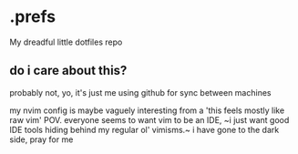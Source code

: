 # .prefs

My dreadful little dotfiles repo

## do i care about this?

probably not, yo, it's just me using github for sync between machines

my nvim config is maybe vaguely interesting from a 'this feels mostly like raw vim' POV.
everyone seems to want vim to be an IDE, ~i just want good IDE tools hiding behind my 
regular ol' vimisms.~ i have gone to the dark side, pray for me
